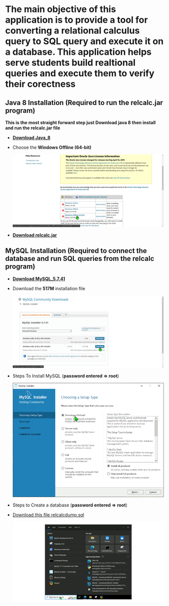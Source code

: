 # The main objective of this application is to provide a tool for converting a relational calculus query to SQL query and execute it on a database. This application helps serve students build realtional queries and execute them to verify their corectness

## Java 8 Installation (Required to run the relcalc.jar program)

**This is the most straight forward step just Download java 8 then install and run the relcalc.jar file**

* [**Download Java_8**](https://www.java.com/en/download/manual.jsp)

* Choose the **Windows Offline (64-bit)**

  ![Which java_8 installation to Download](./Java8Download_msedge.png)

* [**Download relcalc.jar**](https://edoras.sdsu.edu/~eckberg/downloads/relcalc.jar)

## MySQL Installation (Required to connect the database and run SQL queries from the relcalc program)

* [**Download MySQL_5.7.41**](https://dev.mysql.com/downloads/windows/installer/5.7.html)

* Download the **517M** installation file

  ![Which MySQL installation to Download](./MySQLDownload_msedge.png)

* Steps To Install MySQL  (**password entered => root**)

  ![MySQLInstallationGuide](./MySQLInstallation.gif)

* Steps to Create a database (**password entered => root**)

* [Download this file relcalcdump.sql](https://edoras.sdsu.edu/~eckberg/downloads/relcalcdump.sql)

  ![CreateDatabase](./CreateDatabase.gif)
